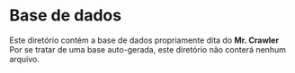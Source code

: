 Base de dados
============================

Este diretório contém a base de dados propriamente dita do **Mr. Crawler**
Por se tratar de uma base auto-gerada, este diretório não conterá nenhum arquivo.
